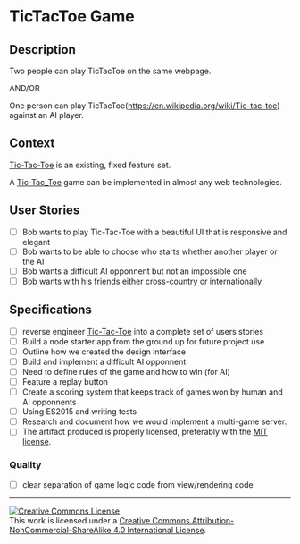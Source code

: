 # TicTacToe Game 

## Description

Two people can play TicTacToe on the same webpage.

AND/OR 

One person can play TicTacToe(https://en.wikipedia.org/wiki/Tic-tac-toe) against an AI player. 

## Context

[Tic-Tac-Toe](https://en.wikipedia.org/wiki/Tic-tac-toe) is an existing, fixed feature set. 

A [Tic-Tac_Toe](https://en.wikipedia.org/wiki/Go_(game)) game can be implemented in almost any web technologies. 


## User Stories

- [ ] Bob wants to play Tic-Tac-Toe with a beautiful UI that is responsive and elegant
- [ ] Bob wants to be able to choose who starts whether another player or the AI
- [ ] Bob wants a difficult AI opponnent but not an impossible one
- [ ] Bob wants with his friends either cross-country or internationally

## Specifications

- [ ] reverse engineer [Tic-Tac-Toe](https://en.wikipedia.org/wiki/Tic-tac-toe) into a complete set of users stories
- [ ] Build a node starter app from the ground up for future project use
- [ ] Outline how we created the design interface
- [ ] Build and implement a difficult AI opponnent 
- [ ] Need to define rules of the game and how to win (for AI)
- [ ] Feature a replay button 
- [ ] Create a scoring system that keeps track of games won by human and AI opponnents
- [ ] Using ES2015 and writing tests 
- [ ] Research and document how we would implement a multi-game server.
- [ ] The artifact produced is properly licensed, preferably with the [MIT license][mit-license].

### Quality

- [ ] clear separation of game logic code from view/rendering code

---

<!-- LICENSE -->

<a rel="license" href="http://creativecommons.org/licenses/by-nc-sa/4.0/"><img alt="Creative Commons License" style="border-width:0" src="https://i.creativecommons.org/l/by-nc-sa/4.0/80x15.png" /></a>
<br />This work is licensed under a <a rel="license" href="http://creativecommons.org/licenses/by-nc-sa/4.0/">Creative Commons Attribution-NonCommercial-ShareAlike 4.0 International License</a>.

[mit-license]: https://opensource.org/licenses/MIT
